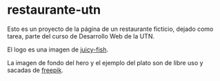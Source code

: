 # restaurante-utn

Esto es un proyecto de la página de un restaurante ficticio, dejado como tarea, parte del curso de Desarrollo Web de la UTN.

El logo es una imagen de <a href="https://www.flaticon.com/authors/juicy-fish">juicy-fish</a>.

La imagen de fondo del hero y el ejemplo del plato son de libre uso y sacadas de <a href="freepik.es">freepik</a>.
